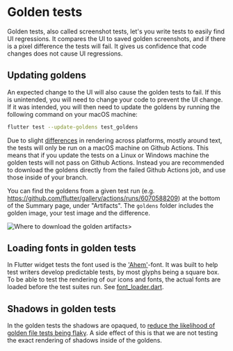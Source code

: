 # Golden tests

Golden tests, also called screenshot tests, let's you write tests to easily
find UI regressions. It compares the UI to saved golden screenshots, and if
there is a pixel difference the tests will fail. It gives us confidence that
code changes does not cause UI regressions.

## Updating goldens

An expected change to the UI will also cause the golden tests to fail. If this
is unintended, you will need to change your code to prevent the UI change. If
it was intended, you will then need to update the goldens by running the
following command on your macOS machine:

```bash
flutter test --update-goldens test_goldens
```

Due to slight [differences](https://github.com/flutter/flutter/issues/36667#issuecomment-521335243)
in rendering across platforms, mostly around text, the tests will only be run
on a macOS machine on Github Actions. This means that if you update the tests
on a Linux or Windows machine the golden tests will not pass on Github Actions.
Instead you are recommended to download the goldens directly from the failed
Github Actions job, and use those inside of your branch.

You can find the goldens from a given test run (e.g. https://github.com/flutter/gallery/actions/runs/6070588209) at 
the bottom of the Summary page, under "Artifacts". The `goldens` folder includes the golden image, your test image and the
difference.

![Where to download the golden artifacts](https://github.com/flutter/gallery/assets/6655696/f53cab57-7b43-4f62-9594-5df5343a6cac)>

## Loading fonts in golden tests

In Flutter widget tests the font used is the ['Ahem'](https://www.w3.org/Style/CSS/Test/Fonts/Ahem/README)-font. It was built to help
test writers develop predictable tests, by most glyphs being a square box. To
be able to test the rendering of our icons and fonts, the actual fonts are
loaded before the test suites run. See [font_loader.dart](testing/font_loader.dart).

## Shadows in golden tests

In the golden tests the shadows are opaqued, to [reduce the likelihood of
golden file tests being flaky](https://api.flutter.dev/flutter/flutter_test/LiveTestWidgetsFlutterBinding/disableShadows.html).
A side effect of this is that we are not testing the exact rendering of shadows
inside of the goldens.
